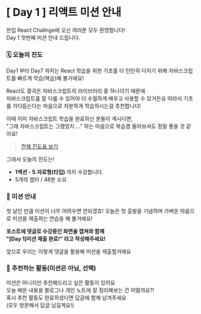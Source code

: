 # [ Day 1 ] 리액트 미션 안내

한입 React Challnge에 오신 여러분 모두 환영합니다!  
Day 1 첫번째 미션 안내 드립니다.

### 🗓️ 오늘의 진도

Day1 부터 Day7 까지는 React 학습을 위한 기초를 더 탄탄히 다지기 위해 자바스크립트를 빠르게 학습(복습)해 볼거에요!

React도 결국은 자바스크립트의 라이브러리 중 하나이기 때문에  
자바스크립트를 잘 다룰 수 있어야 더 수월하게 배우고 사용할 수 있거든요 따라서 기초를 가다듬는다는 마음으로 차분하게 학습하시는걸 추천합니다!

이때 이미 자바스크립트 학습을 완료하신 분들이 계시다면,  
"그래 자바스크립트는 그랬었지 ..." 하는 마음으로 복습겸 돌아보셔도 정말 좋을 것 같아요!

> [전체 진도표 보기](https://onebite-fe-challenge.super.site/%EC%A7%84%EB%8F%84%ED%91%9C-%EB%AA%A8%EC%9D%8C/%EC%A7%84%EB%8F%84%ED%91%9C-%ED%95%9C-%EC%9E%85-%ED%81%AC%EA%B8%B0%EB%A1%9C-%EC%9E%98%EB%9D%BC%EB%A8%B9%EB%8A%94-%EB%A6%AC%EC%95%A1%ED%8A%B8)

그래서 오늘의 진도는!

- **1섹션 - 5.자료형(타입)** 까지 수강합니다.
- 5개의 챕터 / 48분 소요

### 🎯 미션 안내

첫 날인 만큼 미션이 너무 어려우면 안되겠죠! 오늘은 첫 출발을 기념하며 가벼운 마음으로 미션을 제출하는 연습을 해 볼거에요!

**포스트에 댓글로 수강중인 화면을 캡쳐와 함께**  
**"[Day 1]미션 제출 완료!" 라고 작성해주세요!**

앞으로 우리는 이렇게 댓글을 활용해 미션을 제출할거에요

### 🙌 추천하는 활동(미션은 아님, 선택)

미션은 아니지만 추천해드리고 싶은 활동이 있어요  
오늘 배운 내용을 블로그나 개인 노트에 잘 정리해보는 건 어떨까요?!  
혹시 추천 활동도 완료하셨다면 답글에 함께 남겨주세요  
(모두 방문해서 답글 남길게요!)

